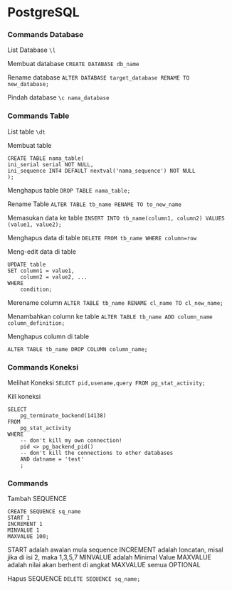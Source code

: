 # PostgreSQL

### Commands Database
List Database
`\l`

Membuat database
`CREATE DATABASE db_name`

Rename database
`ALTER DATABASE target_database RENAME TO new_database;`

Pindah database
`\c nama_database`

### Commands Table
List table
`\dt`

Membuat table
```
CREATE TABLE nama_table(
ini_serial serial NOT NULL,
ini_sequence INT4 DEFAULT nextval('nama_sequence') NOT NULL
);
```

Menghapus table
`DROP TABLE nama_table;`

Rename Table
`ALTER TABLE tb_name RENAME TO to_new_name`

Memasukan data ke table
`INSERT INTO tb_name(column1, column2) VALUES (value1, value2);`

Menghapus data di table
`DELETE FROM tb_name WHERE column=row`

Meng-edit data di table
```
UPDATE table
SET column1 = value1,
    column2 = value2, ...
WHERE
    condition;
```

Merename column
`ALTER TABLE tb_name RENAME cl_name TO cl_new_name;`

Menambahkan column ke table
`ALTER TABLE tb_name ADD column_name column_definition;`

Menghapus column di table

`ALTER TABLE tb_name DROP COLUMN column_name;`
### Commands Koneksi
Melihat Koneksi
`SELECT pid,usename,query FROM pg_stat_activity;`

Kill koneksi
```
SELECT                                         
    pg_terminate_backend(14138) 
FROM 
    pg_stat_activity 
WHERE 
    -- don't kill my own connection!
    pid <> pg_backend_pid()
    -- don't kill the connections to other databases
    AND datname = 'test'
    ;
```

### Commands
Tambah SEQUENCE
```
CREATE SEQUENCE sq_name
START 1
INCREMENT 1
MINVALUE 1
MAXVALUE 100;
```
START adalah awalan mula sequence
INCREMENT adalah loncatan, misal jika di isi 2, maka 1,3,5,7
MINVALUE adalah Minimal Value
MAXVALUE adalah nilai akan berhent di angkat MAXVALUE
semua OPTIONAL

Hapus SEQUENCE
`DELETE SEQUENCE sq_name;`
